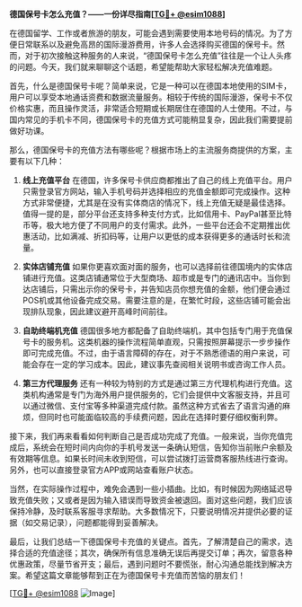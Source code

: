 **德国保号卡怎么充值？——一份详尽指南[[TG💪+ @esim1088](https://t.me/s/esim1088)]**

在德国留学、工作或者旅游的朋友，可能会遇到需要使用本地号码的情况。为了方便日常联系以及避免高昂的国际漫游费用，许多人会选择购买德国的保号卡。然而，对于初次接触这种服务的人来说，“德国保号卡怎么充值”往往是一个让人头疼的问题。今天，我们就来聊聊这个话题，希望能帮助大家轻松解决充值难题。

首先，什么是德国保号卡呢？简单来说，它是一种可以在德国本地使用的SIM卡，用户可以享受本地通话资费和数据流量服务。相较于传统的国际漫游，保号卡不仅价格实惠，而且操作灵活，非常适合短期或长期居住在德国的人士使用。不过，与国内常见的手机卡不同，德国保号卡的充值方式可能稍显复杂，因此我们需要提前做好功课。

那么，德国保号卡的充值方法有哪些呢？根据市场上的主流服务商提供的方案，主要有以下几种：

1. **线上充值平台**
   在德国，许多保号卡供应商都推出了自己的线上充值平台。用户只需登录官方网站，输入手机号码并选择相应的充值金额即可完成操作。这种方式非常便捷，尤其是在没有实体商店的情况下，线上充值无疑是最佳选择。值得一提的是，部分平台还支持多种支付方式，比如信用卡、PayPal甚至比特币等，极大地方便了不同用户的支付需求。此外，一些平台还会不定期推出优惠活动，比如满减、折扣码等，让用户以更低的成本获得更多的通话时长和流量。

2. **实体店铺充值**
   如果你更喜欢面对面的服务，也可以选择前往德国境内的实体店铺进行充值。这类店铺通常位于大型商场、超市或是专门的通讯店中。当你到达店铺后，只需出示你的保号卡，并告知店员你想充值的金额，他们便会通过POS机或其他设备完成交易。需要注意的是，在繁忙时段，这些店铺可能会出现排队现象，因此建议避开高峰时间前往。

3. **自助终端机充值**
   德国很多地方都配备了自助终端机，其中包括专门用于充值保号卡的服务机。这类机器的操作流程简单直观，只需按照屏幕提示一步步操作即可完成充值。不过，由于语言障碍的存在，对于不熟悉德语的用户来说，可能会存在一定的学习成本。因此，建议事先查阅相关说明书或咨询工作人员。

4. **第三方代理服务**
   还有一种较为特别的方式是通过第三方代理机构进行充值。这类机构通常是专门为海外用户提供服务的，它们会提供中文客服支持，并且可以通过微信、支付宝等多种渠道完成付款。虽然这种方式省去了语言沟通的麻烦，但同时也可能面临较高的手续费问题，因此在选择时要仔细权衡利弊。

接下来，我们再来看看如何判断自己是否成功完成了充值。一般来说，当你充值完成后，系统会在短时间内向你的手机号发送一条确认短信，告知你当前账户余额及有效期等信息。如果长时间未收到短信，可以尝试拨打运营商客服热线进行查询。另外，也可以直接登录官方APP或网站查看账户状态。

当然，在实际操作过程中，难免会遇到一些小插曲。比如，有时候因为网络延迟导致充值失败；又或者是因为输入错误而导致资金被退回。面对这些问题，我们应该保持冷静，及时联系客服寻求帮助。大多数情况下，只要说明情况并提供必要的证据（如交易记录），问题都能得到妥善解决。

最后，让我们总结一下德国保号卡充值的关键点。首先，了解清楚自己的需求，选择合适的充值途径；其次，确保所有信息准确无误后再提交订单；再次，留意各种优惠政策，尽量节省开支；最后，遇到问题时不要慌张，耐心沟通总能找到解决方案。希望这篇文章能够帮到正在为德国保号卡充值而苦恼的朋友们！

[[TG💪+ @esim1088](https://t.me/s/esim1088) ![Image](https://i.postimg.cc/4NQfJmqS/Snipaste-2025-05-13-00-14-12.png)]